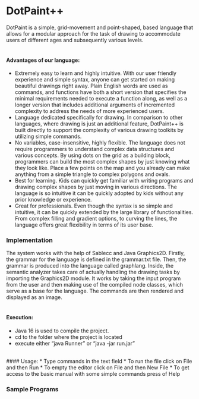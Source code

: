 # DotPaint++

DotPaint is a simple, grid-movement and point-shaped, based language that allows for a modular approach for the task of drawing to accommodate users of different ages and subsequently various levels.
<br /> <br />
#### Advantages of our language:
* Extremely easy to learn and highly intuitive. With our user friendly experience and simple syntax, anyone can get started on making beautiful drawings right away. Plain English words are used as commands, and functions have both a short version that specifies the minimal requirements needed to execute a function along, as well as a longer version that includes additional arguments of incremented complexity to address the needs of more experienced users. <br />
* Language dedicated specifically for drawing. In comparison to other languages, where drawing is just an additional feature, DotPaint++ is built directly to support the complexity of various drawing toolkits by utilizing simple commands.<br />
* No variables, case-insensitive, highly flexible. The language does not require programmers to understand complex data structures and various concepts. By using dots on the grid as a building block, programmers can build the most complex shapes by just knowing what they look like. Place a few points on the map and you already can make anything from a simple triangle to complex polygons and ovals. <br />
* Best for learning. Kids can quickly get familiar with writing programs and drawing complex shapes by just moving in various directions. The language is so intuitive it can be quickly adopted by kids without any prior knowledge or experience. <br />
* Great for professionals. Even though the syntax is so simple and intuitive, it can be quickly extended by the large library of functionalities. From complex filling and gradient options, to curving the lines, the language offers great flexibility in terms of its user base. <br />

### Implementation

The system works with the help of Sablecc and Java Graphics2D. Firstly, the grammar for the language is defined in the grammar.txt file. Then, the grammar is produced into the language called graphlang. Inside, the semantic analyzer takes care of actually handling the drawing tasks by importing the Graphics2D module. It works by taking the input program from the user and then making use of the compiled node classes, which serve as a base for the language. The commands are then rendered and displayed as an image. 
<br /> <br />
#### Execution:
* Java 16 is used to compile the project.
* cd to the folder where the project is located
* execute either “java Runner” or “java -jar run.jar”
<br />
#### Usage:
* Type commands in the text field
* To run the file click on File and then Run
* To empty the editor click on File and then New File
* To get access to the basic manual with some simple commands press of Help

### Sample Programs



